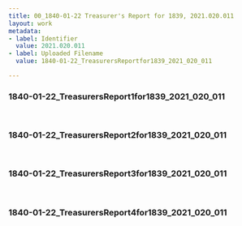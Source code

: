 ```yaml
---
title: 00_1840-01-22 Treasurer's Report for 1839, 2021.020.011
layout: work
metadata:
- label: Identifier
  value: 2021.020.011
- label: Uploaded Filename
  value: 1840-01-22_TreasurersReportfor1839_2021_020_011

---
```

<div class="pages">
<div id="page-1816919">
<h3><a name="page-1816919">1840-01-22_TreasurersReport1for1839_2021_020_011</a></h3>
<div class="page-content">
</div>
</div>
<br />
<div id="page-1816920">
<h3><a name="page-1816920">1840-01-22_TreasurersReport2for1839_2021_020_011</a></h3>
<div class="page-content">
</div>
</div>
<br />
<div id="page-1816921">
<h3><a name="page-1816921">1840-01-22_TreasurersReport3for1839_2021_020_011</a></h3>
<div class="page-content">
</div>
</div>
<br />
<div id="page-1816922">
<h3><a name="page-1816922">1840-01-22_TreasurersReport4for1839_2021_020_011</a></h3>
<div class="page-content">
</div>
</div>
<br />
</div>
